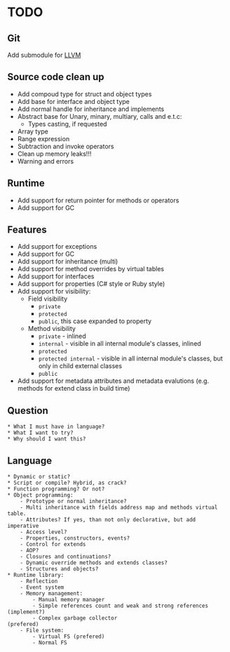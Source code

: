 TODO
====

Git
---
Add submodule for [LLVM](git://github.com/earl/llvm-mirror.git)

Source code clean up
--------------------
* Add compoud type for struct and object types
* Add base for interface and object type
* Add normal handle for inheritance and implements
* Abstract base for Unary, minary, multiary, calls and e.t.c:
    * Types casting, if requested
* Array type
* Range expression
* Subtraction and invoke operators
* Clean up memory leaks!!!
* Warning and errors

Runtime
-------
* Add support for return pointer for methods or operators
* Add support for GC

Features
--------
* Add support for exceptions
* Add support for GC
* Add support for inheritance (multi)
* Add support for method overrides by virtual tables
* Add support for interfaces
* Add support for properties (C# style or Ruby style)
* Add support for visibility:
    * Field visibility
        * `private`
        * `protected`
        * `public`, this case expanded to property
    * Method visibility
        * `private`   - inlined
        * `internal`  - visible in all internal module's classes, inlined
        * `protected`
        * `protected internal` - visible in all internal module's classes, but only in child external classes
        * `public`
* Add support for metadata attributes and metadata evalutions (e.g. methods for extend class in build time)

Question
--------
    * What I must have in language?
    * What I want to try?
    * Why should I want this?

Language
--------
    * Dynamic or static?
    * Script or compile? Hybrid, as crack?
    * Function programming? Or not?
    * Object programming:
        - Prototype or normal inheritance?
        - Multi inheritance with fields address map and methods virtual table.
        - Attributes? If yes, than not only declorative, but add imperative
        - Access level?
        - Properties, constructors, events?
        - Control for extends
        - AOP?
        - Closures and continuations?
        - Dynamic override methods and extends classes?
        - Structures and objects?
    * Runtime library:
        - Reflection
        - Event system
        - Memory management:
            - Manual memory manager
            - Simple references count and weak and strong references    (implement?)
            - Complex garbage collector                                 (prefered)
        - File system:
            - Virtual FS (prefered)
            - Normal FS
